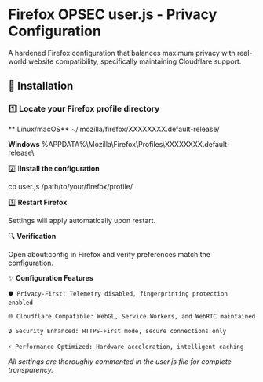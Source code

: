 # Firefox OPSEC user.js - Privacy Configuration

A hardened Firefox configuration that balances maximum privacy with real-world website compatibility, specifically maintaining Cloudflare support.

## 🚀 Installation

### 1️⃣ **Locate your Firefox profile directory**

** Linux/macOS**
~/.mozilla/firefox/XXXXXXXX.default-release/

**Windows**
%APPDATA%\Mozilla\Firefox\Profiles\XXXXXXXX.default-release\

2️⃣ I**Install the configuration**

cp user.js /path/to/your/firefox/profile/

3️⃣  **Restart Firefox**

Settings will apply automatically upon restart.

🔍 **Verification**

Open about:config in Firefox and verify preferences match the configuration.

✨ **Configuration Features**

    🛡️ Privacy-First: Telemetry disabled, fingerprinting protection enabled

    🌐 Cloudflare Compatible: WebGL, Service Workers, and WebRTC maintained

    🔒 Security Enhanced: HTTPS-First mode, secure connections only

    ⚡ Performance Optimized: Hardware acceleration, intelligent caching

*All settings are thoroughly commented in the user.js file for complete transparency.*
